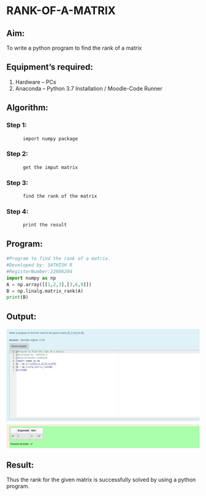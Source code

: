 # RANK-OF-A-MATRIX
## Aim:


To write a python program to find the rank of a matrix

## Equipment’s required:

1. 	Hardware – PCs
2. 	Anaconda – Python 3.7 Installation / Moodle-Code Runner

## Algorithm:

### Step 1:
          import numpy package
### Step 2:
          get the imput matrix
### Step 3:
          find the rank of the matrix
### Step 4:
          print the result

## Program:
```python
#Program to find the rank of a matrix.
#Developed by: SATHISH R
#RegisterNumber:22006204
import numpy as np
A = np.array([[1,2,3],[3,6,9]])
B = np.linalg.matrix_rank(A)
print(B)
```

## Output:
![](./rank.png)

## Result:
Thus the rank for the given matrix is successfully solved by  using a python program.
